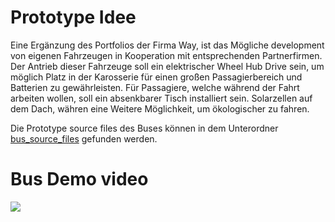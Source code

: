 # Prototype Idee
Eine Ergänzung des Portfolios der Firma Way, ist das Mögliche development von eigenen Fahrzeugen in Kooperation mit entsprechenden Partnerfirmen.
Der Antrieb dieser Fahrzeuge soll ein elektrischer Wheel Hub Drive sein, um möglich Platz in der Karosserie für einen großen Passagierbereich und Batterien zu gewährleisten.
Für Passagiere, welche während der Fahrt arbeiten wollen, soll ein absenkbarer Tisch installiert sein. Solarzellen auf dem Dach, währen eine Weitere Möglichkeit, um ökologischer zu fahren.

Die Prototype source files des Buses können in dem Unterordner [bus_source_files](documents\bus_source_files) gefunden werden.

# Bus Demo video
![](videos/bus_plan.gif)

